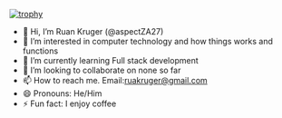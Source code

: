 [![trophy](https://github-profile-trophy.vercel.app/@aspectZA27ryo-ma&theme=onedark)](https://github.com/ryo-ma/github-profile-trophy)
- 👋 Hi, I’m Ruan Kruger (@aspectZA27)
- 👀 I’m interested in computer technology and how things works and functions
- 🌱 I’m currently learning Full stack development
- 💞️ I’m looking to collaborate on none so far
- 📫 How to reach me. Email:ruakruger@gmail.com
- 😄 Pronouns: He/Him
- ⚡ Fun fact: I enjoy coffee

<!---
aspectZA27/aspectZA27 is a ✨ special ✨ repository because its `README.md` (this file) appears on your GitHub profile.
You can click the Preview link to take a look at your changes.
--->
